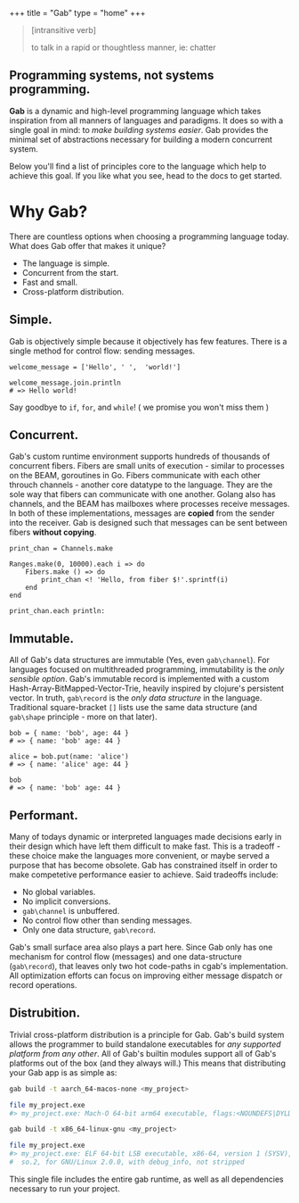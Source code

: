 +++
title = "Gab"
type = "home"
+++
> [intransitive verb]
>
> to talk in a rapid or thoughtless manner, ie: chatter

## Programming systems, not systems programming.
**Gab** is a dynamic and high-level programming language which takes inspiration from all manners of languages and paradigms. 
It does so with a single goal in mind: to *make building systems easier*. Gab provides the minimal set of abstractions necessary for building
a modern concurrent system.

Below you'll find a list of principles core to the language which help to achieve this goal.
If you like what you see, head to the docs to get started. 

# Why Gab?
There are countless options when choosing a programming language today. What does Gab offer that makes it unique?
- The language is simple.
- Concurrent from the start.
- Fast and small.
- Cross-platform distribution.

## Simple.
Gab is objectively simple because it objectively has few features. There is a single method for control flow: sending messages.
```gab
welcome_message = ['Hello', ' ',  'world!']

welcome_message.join.println
# => Hello world!
```
Say goodbye to `if`, `for`, and `while`! ( we promise you won't miss them )
## Concurrent.
Gab's custom runtime environment supports hundreds of thousands of concurrent fibers. Fibers are small units of execution - similar to processes on the BEAM, goroutines in Go.
Fibers communicate with each other throuch channels - another core datatype to the language.
They are the sole way that fibers can communicate with one another. Golang also has channels, and the BEAM has mailboxes where processes receive messages.
In both of these implementations, messages are **copied** from the sender into the receiver.
Gab is designed such that messages can be sent between fibers **without copying**.
```gab
print_chan = Channels.make

Ranges.make(0, 10000).each i => do
    Fibers.make () => do
        print_chan <! 'Hello, from fiber $!'.sprintf(i)
    end
end

print_chan.each println:
```
## Immutable.
All of Gab's data structures are immutable (Yes, even `gab\channel`). For languages focused on multithreaded programming, immutability is the *only sensible option*.
Gab's immutable record is implemented with a custom Hash-Array-BitMapped-Vector-Trie, heavily inspired by clojure's persistent vector. In truth, `gab\record` is the *only data structure* in the language.
Traditional square-bracket `[]` lists use the same data structure (and `gab\shape` principle - more on that later).
```gab
bob = { name: 'bob', age: 44 }
# => { name: 'bob' age: 44 }

alice = bob.put(name: 'alice')
# => { name: 'alice' age: 44 }

bob
# => { name: 'bob' age: 44 }
```
## Performant.
Many of todays dynamic or interpreted languages made decisions early in their design which have left them difficult to make fast. This is a tradeoff - these choice make the languages more
convenient, or maybe served a purpose that has become obsolete. Gab has constrained itself in order to make competetive performance easier to achieve.
Said tradeoffs include:

- No global variables.
- No implicit conversions.
- `gab\channel` is unbuffered.
- No control flow other than sending messages.
- Only one data structure, `gab\record`.

Gab's small surface area also plays a part here. Since Gab only has one mechanism for control flow (messages) and one data-structure (`gab\record`),  that leaves only two hot code-paths in cgab's implementation.
All optimization efforts can focus on improving either message dispatch or record operations.
## Distrubition.
Trivial cross-platform distribution is a principle for Gab. Gab's build system allows the programmer to build standalone executables for *any supported platform from any other*. All of Gab's builtin modules support
all of Gab's platforms out of the box (and they always will.) This means that distributing your Gab app is as simple as:
```bash
gab build -t aarch_64-macos-none <my_project>

file my_project.exe
#> my_project.exe: Mach-O 64-bit arm64 executable, flags:<NOUNDEFS|DYLDLINK|TWOLEVEL|NO_REEXPORTED_DYLIBS|PIE>

gab build -t x86_64-linux-gnu <my_project>

file my_project.exe
#> my_project.exe: ELF 64-bit LSB executable, x86-64, version 1 (SYSV), dynamically linked, interpreter /lib64/ld-linux-x86-64.
#  so.2, for GNU/Linux 2.0.0, with debug_info, not stripped
```
This single file includes the entire gab runtime, as well as all dependencies necessary to run your project.
